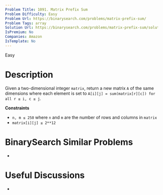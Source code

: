 ```yaml
---
Problem Title: 1091. Matrix Prefix Sum
Problem Difficulty: Easy
Problem Url: https://binarysearch.com/problems/matrix-prefix-sum/
Problem Tags: array
Solution Url: https://binarysearch.com/problems/matrix-prefix-sum/solutions/
IsPremium: No
Companies: Amazon
IsTemplate: No
---
```


<span style="color: ;">Easy</span>

# Description

Given a two-dimensional integer `matrix`, return a new matrix `A` of the same dimensions where each element is set to `A[i][j] = sum(matrix[r][c]) for all r ≤ i, c ≤ j`.

**Constraints**
- `n, m ≤ 250` where `n` and `m` are the number of rows and columns in `matrix`
- `matrix[i][j] ≤ 2**12` 

# BinarySearch Similar Problems

- []()

# Useful Discussions

- []()
